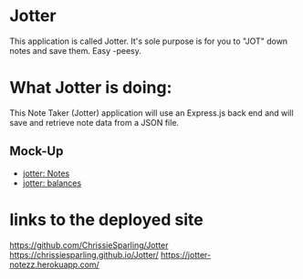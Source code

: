 # Jotter
This application is called Jotter. It's sole purpose is for you to "JOT" down notes and save them. Easy -peesy. 

# What Jotter is doing:
This Note Taker (Jotter) application will use an Express.js back end and will save and retrieve note data from a JSON file.


## Mock-Up
* [jotter: Notes](./Assets/11-express-homework-demo-01.png)
* [jotter: balances](./Assets/11-express-homework-demo-02.png)

# links to the deployed site 
https://github.com/ChrissieSparling/Jotter
https://chrissiesparling.github.io/Jotter/
https://jotter-notezz.herokuapp.com/
